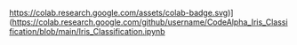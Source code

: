https://colab.research.google.com/assets/colab-badge.svg)](https://colab.research.google.com/github/username/CodeAlpha_Iris_Classification/blob/main/Iris_Classification.ipynb
